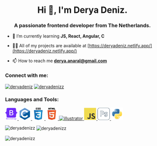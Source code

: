<h1 align="center">Hi 👋, I'm Derya Deniz.</h1>
<h3 align="center">A passionate frontend developer from The Netherlands.</h3>

- 🌱 I’m currently learning **JS, React, Angular, C**

- 👨‍💻 All of my projects are available at [https://deryadeniz.netlify.app/](https://deryadeniz.netlify.app/)

- 📫 How to reach me **derya.anaral@gmail.com**

<h3 align="left">Connect with me:</h3>
<p align="left">
<a href="https://linkedin.com/in/deryadeniz" target="blank"><img align="center" src="https://raw.githubusercontent.com/rahuldkjain/github-profile-readme-generator/master/src/images/icons/Social/linked-in-alt.svg" alt="deryadeniz" height="30" width="40" /></a>
<a href="https://discord.gg/deryadenizz" target="blank"><img align="center" src="https://raw.githubusercontent.com/rahuldkjain/github-profile-readme-generator/master/src/images/icons/Social/discord.svg" alt="deryadenizz" height="30" width="40" /></a>
</p>

<h3 align="left">Languages and Tools:</h3>
<p align="left"> <a href="https://getbootstrap.com" target="_blank" rel="noreferrer"> <img src="https://raw.githubusercontent.com/devicons/devicon/master/icons/bootstrap/bootstrap-plain-wordmark.svg" alt="bootstrap" width="40" height="40"/> </a> <a href="https://www.cprogramming.com/" target="_blank" rel="noreferrer"> <img src="https://raw.githubusercontent.com/devicons/devicon/master/icons/c/c-original.svg" alt="c" width="40" height="40"/> </a> <a href="https://www.w3schools.com/css/" target="_blank" rel="noreferrer"> <img src="https://raw.githubusercontent.com/devicons/devicon/master/icons/css3/css3-original-wordmark.svg" alt="css3" width="40" height="40"/> </a> <a href="https://www.w3.org/html/" target="_blank" rel="noreferrer"> <img src="https://raw.githubusercontent.com/devicons/devicon/master/icons/html5/html5-original-wordmark.svg" alt="html5" width="40" height="40"/> </a> <a href="https://www.adobe.com/in/products/illustrator.html" target="_blank" rel="noreferrer"> <img src="https://www.vectorlogo.zone/logos/adobe_illustrator/adobe_illustrator-icon.svg" alt="illustrator" width="40" height="40"/> </a> <a href="https://developer.mozilla.org/en-US/docs/Web/JavaScript" target="_blank" rel="noreferrer"> <img src="https://raw.githubusercontent.com/devicons/devicon/master/icons/javascript/javascript-original.svg" alt="javascript" width="40" height="40"/> </a> <a href="https://www.photoshop.com/en" target="_blank" rel="noreferrer"> <img src="https://raw.githubusercontent.com/devicons/devicon/master/icons/photoshop/photoshop-line.svg" alt="photoshop" width="40" height="40"/> </a> <a href="https://www.python.org" target="_blank" rel="noreferrer"> <img src="https://raw.githubusercontent.com/devicons/devicon/master/icons/python/python-original.svg" alt="python" width="40" height="40"/> </a> </p>

<p><img align="left" src="https://github-readme-stats.vercel.app/api/top-langs?username=deryadenizz&show_icons=true&locale=en&layout=compact" alt="deryadenizz" /></p>

<p>&nbsp;<img align="center" src="https://github-readme-stats.vercel.app/api?username=deryadenizz&show_icons=true&locale=en" alt="deryadenizz" /></p>

<p><img align="center" src="https://github-readme-streak-stats.herokuapp.com/?user=deryadenizz&" alt="deryadenizz" /></p>
